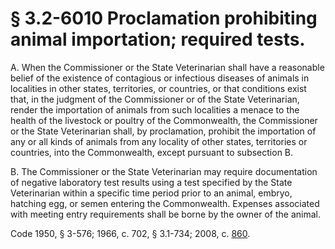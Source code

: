 # § 3.2-6010 Proclamation prohibiting animal importation; required tests.

<p>A. When the Commissioner or the State Veterinarian shall have a reasonable belief of the existence of contagious or infectious diseases of animals in localities in other states, territories, or countries, or that conditions exist that, in the judgment of the Commissioner or of the State Veterinarian, render the importation of animals from such localities a menace to the health of the livestock or poultry of the Commonwealth, the Commissioner or the State Veterinarian shall, by proclamation, prohibit the importation of any or all kinds of animals from any locality of other states, territories or countries, into the Commonwealth, except pursuant to subsection B.</p><p>B. The Commissioner or the State Veterinarian may require documentation of negative laboratory test results using a test specified by the State Veterinarian within a specific time period prior to an animal, embryo, hatching egg, or semen entering the Commonwealth. Expenses associated with meeting entry requirements shall be borne by the owner of the animal.</p><p>Code 1950, § 3-576; 1966, c. 702, § 3.1-734; 2008, c. <a href='http://lis.virginia.gov/cgi-bin/legp604.exe?081+ful+CHAP0860'>860</a>.</p>